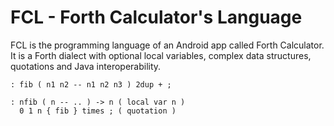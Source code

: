 # FCL - Forth Calculator's Language

FCL is the programming language of an Android app called Forth Calculator. It is a Forth dialect with optional local variables, complex data structures, quotations and Java interoperability.


```forth
: fib ( n1 n2 -- n1 n2 n3 ) 2dup + ;

: nfib ( n -- .. ) -> n ( local var n )
  0 1 n { fib } times ; ( quotation )
```
